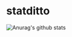 # statditto

![Anurag's github stats](https://github-readme-stats.vercel.app/api?username=Sano4298&count_private=true)
